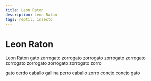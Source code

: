 ```yaml
---
title: Leon Raton
description: Leon Raton
tags: reptil, insecto
---
```


# Leon Raton

Leon Raton gato zorrogato zorrogato zorrogato zorrogato zorrogato zorrogato zorrogato zorrogato zorrogato zorro

gato cerdo caballo gallina perro caballo zorro conejo conejo gato